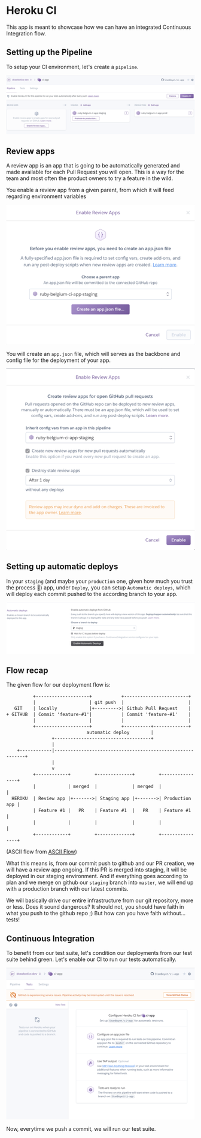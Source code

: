 # Heroku CI

This app is meant to showcase how we can have an integrated Continuous Integration flow.

## Setting up the Pipeline

To setup your CI environment, let's create a `pipeline`.

![](documentation/pipeline-overview.png)

## Review apps

A review app is an app that is going to be automatically generated and made available for each Pull Request you will open. This is a way for the team and most often the product owners to try a feature in the wild.

You enable a review app from a given parent, from which it will feed regarding environment variables

![](documentation/enable-review-apps.png)

You will create an `app.json` file, which will serves as the backbone and config file for the deployment of your app.

![](documentation/review-apps-prs.png)

## Setting up automatic deploys

In your `staging` (and maybe your `production` one, given how much you trust the process 🤞) app, under `Deploy`, you can setup `Automatic deploys`, which will deploy each commit pushed to the according branch to your app.

![](documentation/automatic-deploy.png)

## Flow recap

The given flow for our deployment flow is:

```
          +--------------------+           +------------------------+
          |                    | git push  |                        |
   GIT    | locally            |+--------->| Github Pull Request    |
+ GITHUB  | Commit 'feature-#1'|           | Commit 'feature-#1'    |
          |                    |           |                        |
          +--------------------+           +----------+-------------+
                              automatic deploy        |
                 +------------------------------------+
                 |
    +------------|-----------------------------------------------------------+
                 |
                 v
          +------------+         +-------------+         +----------------+
          |            | merged  |             | merged  |                |
  HEROKU  | Review app |+------->| Staging app |+------->| Production app |
          | Feature #1 |   PR    | Feature #1  |   PR    | Feature #1     |
          |            |         |             |         |                |
          +------------+         +-------------+         +----------------+
```
(ASCII flow from [ASCII Flow](http://stable.ascii-flow.appspot.com))

What this means is, from our commit push to github and our PR creation, we will have a review app ongoing. If this PR is merged into staging, it will be deployed in our staging environment. And if everything goes according to plan and we merge on github our `staging` branch into `master`, we will end up with a production branch with our latest commits.

We will basically drive our entire infrastructure from our git repository, more or less. Does it sound dangerous? It should not, you should have faith in what you push to the github repo ;) But how can you have faith without... tests!

## Continuous Integration

To benefit from our test suite, let's condition our deployments from our test suite behind green. Let's enable our CI to run our tests automatically.

![](documentation/enable-ci.png)

Now, everytime we push a commit, we will run our test suite.